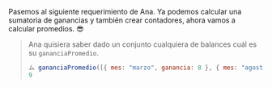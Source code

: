 Pasemos al siguiente requerimiento de Ana. Ya podemos calcular una sumatoria de ganancias y también crear contadores, ahora vamos a calcular promedios. :sunglasses:

> Ana quisiera saber dado un conjunto cualquiera de balances cuál es su `gananciaPromedio`.
>
> ```javascript
> ム gananciaPromedio([{ mes: "marzo", ganancia: 8 }, { mes: "agosto", ganancia: 10 }])
> 9
> ```
